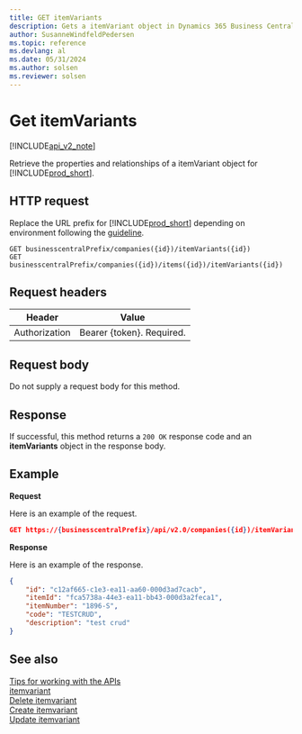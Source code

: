 ```yaml
---
title: GET itemVariants  
description: Gets a itemVariant object in Dynamics 365 Business Central.
author: SusanneWindfeldPedersen
ms.topic: reference
ms.devlang: al
ms.date: 05/31/2024
ms.author: solsen
ms.reviewer: solsen
---
```


# Get itemVariants

[!INCLUDE[api_v2_note](../../../includes/api_v2_note.md)]

Retrieve the properties and relationships of a itemVariant object for [!INCLUDE[prod_short](../../../includes/prod_short.md)]. 


## HTTP request
Replace the URL prefix for [!INCLUDE[prod_short](../../../includes/prod_short.md)] depending on environment following the [guideline](../../v2.0/endpoints-apis-for-dynamics.md).
```
GET businesscentralPrefix/companies({id})/itemVariants({id})
GET businesscentralPrefix/companies({id})/items({id})/itemVariants({id})
```

## Request headers

|Header|Value|
|------|-----|
|Authorization  |Bearer {token}. Required. |

## Request body
Do not supply a request body for this method.

## Response
If successful, this method returns a ```200 OK``` response code and an **itemVariants** object in the response body.

## Example

**Request**

Here is an example of the request.
```json
GET https://{businesscentralPrefix}/api/v2.0/companies({id})/itemVariants({id})
```

**Response**

Here is an example of the response. 

```json
{
    "id": "c12af665-c1e3-ea11-aa60-000d3ad7cacb",
    "itemId": "fca5738a-44e3-ea11-bb43-000d3a2feca1",
    "itemNumber": "1896-S",
    "code": "TESTCRUD",
    "description": "test crud"
}
```


## See also
[Tips for working with the APIs](../../../developer/devenv-connect-apps-tips.md)    
[itemvariant](../resources/dynamics_itemvariant.md)    
[Delete itemvariant](dynamics_itemvariant_Delete.md)    
[Create itemvariant](dynamics_itemvariant_Create.md)    
[Update itemvariant](dynamics_itemvariant_Update.md)    
